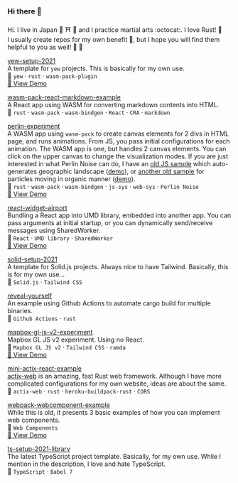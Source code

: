 ### Hi there 👋

Hi. I live in Japan :japan: :shinto_shrine: :sushi: and I practice martial arts :octocat:. I love Rust! :crab:  
I usually create repos for my own benefit :avocado:, but I hope you will find them helpful to you as well! :seedling: :flamingo:

[yew-setup-2021](https://github.com/minagawah/yew-setup-2021)  
A template for `yew` projects. This is basically for my own use.  
:pushpin: `yew` &middot; `rust` &middot; `wasm-pack-plugin`  
[:eyes: View Demo](http://tokyo800.jp/mina/yew-setup-2021/)

[wasm-pack-react-markdown-example](https://github.com/minagawah/wasm-pack-react-markdown-example)  
A React app using WASM for converting markdown contents into HTML.  
:pushpin: `rust` &middot; `wasm-pack` &middot; `wasm-bindgen` &middot; `React` &middot; `CRA` &middot; `markdown`

[perlin-experiment](https://github.com/minagawah/perlin-experiment)  
A WASM app using `wasm-pack` to create canvas elements for 2 divs in HTML page, and runs animations.
From JS, you pass initial configurations for each animation.
The WASM app is one, but handles 2 canvas elements.
You can click on the upper canvas to change the visualization modes.
If you are just interested in what Perlin Noise can do,
I have an [old JS sample](https://github.com/minagawah/perlin-noise-worldmap)
which auto-generates geographic landscape ([demo](http://tokyo800.jp/minagawah/perlin-noise-worldmap/)),
or [another old sample](https://github.com/minagawah/rust-perlin-wasm-test-2)
for particles moving in organic manner ([demo](http://tokyo800.jp/minagawah/rust-perlin-wasm-test-2/)).  
:pushpin: `rust` &middot; `wasm-pack` &middot; `wasm-bindgen` &middot; `js-sys` &middot; `web-sys` &middot; `Perlin Noise`  
[:eyes: View Demo](http://tokyo800.jp/mina/perlin-experiment/)

[react-widget-airport](https://github.com/minagawah/react-widget-airport)  
Bundling a React app into UMD library, embedded into another app.
You can pass arguments at initial startup,
or you can dynamically send/receive messages using SharedWorker.  
:pushpin: `React` &middot; `UMD library` &middot; `SharedWorker`  
[:eyes: View Demo](http://tokyo800.jp/mina/react-widget-airport/)

[solid-setup-2021](https://github.com/minagawah/solid-setup-2021)  
A template for Solid.js projects. Always nice to have Tailwind.
Basically, this is for my own use...  
:pushpin: `Solid.js` &middot; `Tailwind CSS`

[reveal-yourself](https://github.com/minagawah/reveal-yourself)  
An example using Github Actions to automate cargo build for multiple binaries.  
:pushpin: `Github Actions` &middot; `rust`

[mapbox-gl-js-v2-experiment](https://github.com/minagawah/mapbox-gl-js-v2-experiment)  
Mapbox GL JS v2 experiment. Using no React.  
:pushpin: `Mapbox GL JS v2` &middot; `Tailwind CSS` &middot; `ramda`  
[:eyes: View Demo](http://tokyo800.jp/mina/mapbox-gl-js-v2-experiment/)

[mini-actix-react-example](https://github.com/minagawah/mini-actix-react-example)  
[actix-web](https://actix.rs/) is an amazing, fast Rust web framework.
Although I have more complicated configurations for my own website, ideas are about the same.  
:pushpin: `actix-web` &middot; `rust` &middot; `heroku-buildpack-rust` &middot; `CORS`

[webpack-webcomponent-example](https://github.com/minagawah/webpack-webcomponent-example)  
While this is old, it presents 3 basic examples of how you can implement web components.  
:pushpin: `Web Components`  
[:eyes: View Demo](http://tokyo800.jp/minagawah/webpack-webcomponent-example/)

[ts-setup-2021-library](https://github.com/minagawah/ts-setup-2021-library)  
The latest TypeScript project template. Basically, for my own use.
While I mention in the description, I love and hate TypeScript.  
:pushpin: `TypeScript` &middot; `Babel 7`

<!--
**minagawah/minagawah** is a ✨ _special_ ✨ repository because its `README.md` (this file) appears on your GitHub profile.

Here are some ideas to get you started:

- 🔭 I’m currently working on ...
- 🌱 I’m currently learning ...
- 👯 I’m looking to collaborate on ...
- 🤔 I’m looking for help with ...
- 💬 Ask me about ...
- 📫 How to reach me: ...
- 😄 Pronouns: ...
- ⚡ Fun fact: ...
-->
